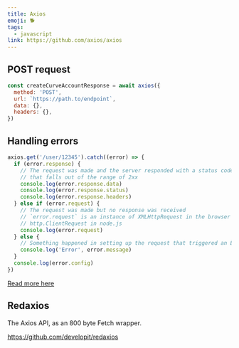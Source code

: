 ```yaml
---
title: Axios
emoji: 🐕
tags:
  - javascript
link: https://github.com/axios/axios
---
```


## POST request

```js
const createCurveAccountResponse = await axios({
  method: 'POST',
  url: `https://path.to/endpoint`,
  data: {},
  headers: {},
})
```

## Handling errors

```js
axios.get('/user/12345').catch((error) => {
  if (error.response) {
    // The request was made and the server responded with a status code
    // that falls out of the range of 2xx
    console.log(error.response.data)
    console.log(error.response.status)
    console.log(error.response.headers)
  } else if (error.request) {
    // The request was made but no response was received
    // `error.request` is an instance of XMLHttpRequest in the browser and an instance of
    // http.ClientRequest in node.js
    console.log(error.request)
  } else {
    // Something happened in setting up the request that triggered an Error
    console.log('Error', error.message)
  }
  console.log(error.config)
})
```

[Read more here](https://github.com/axios/axios#handling-errors)

## Redaxios

The Axios API, as an 800 byte Fetch wrapper.

https://github.com/developit/redaxios
